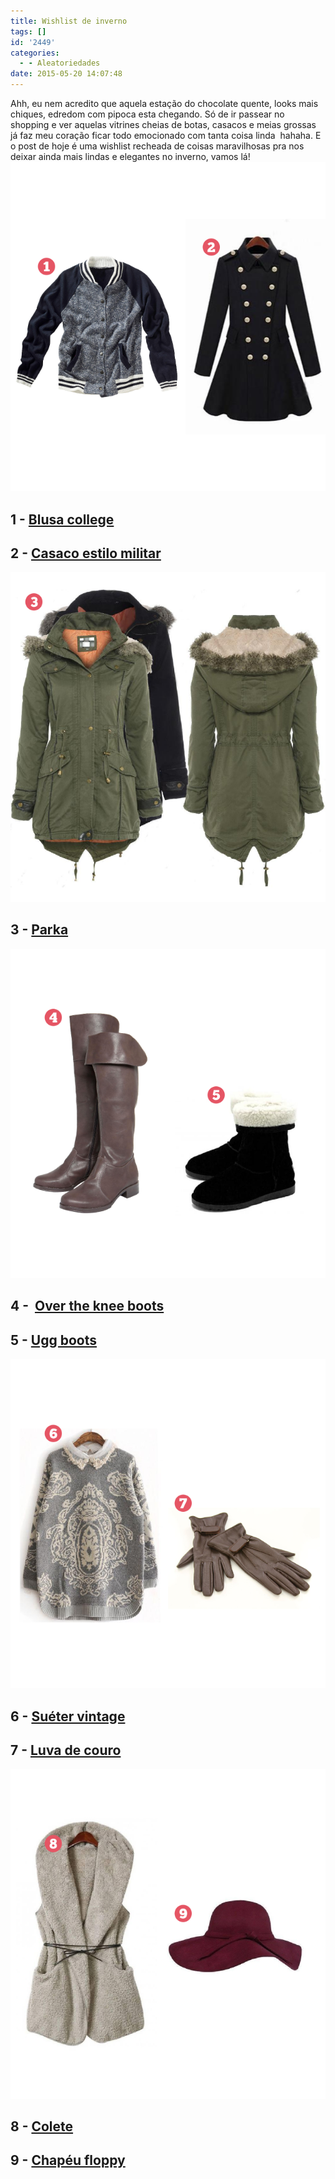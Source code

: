 ```yaml
---
title: Wishlist de inverno
tags: []
id: '2449'
categories:
  - - Aleatoriedades
date: 2015-05-20 14:07:48
---
```


Ahh, eu nem acredito que aquela estação do chocolate quente, looks mais chiques, edredom com pipoca esta chegando. Só de ir passear no shopping e ver aquelas vitrines cheias de botas, casacos e meias grossas já faz meu coração ficar todo emocionado com tanta coisa linda  hahaha. E o post de hoje é uma wishlist recheada de coisas maravilhosas pra nos deixar ainda mais lindas e elegantes no inverno, vamos lá! [![blusa college e  casaco estilo militar ](/wp-content/uploads/2015/05/postinverno-1.png)](/wp-content/uploads/2015/05/postinverno-1.png)

## 1 - **[Blusa college](http://www.bonprix.com.br/produto/jaqueta-college-azulcreme-mesclado-1917418/?&utm_medium=cpc&anbieter=PLA_MSc&utm_source=google&utm_campaign=WOM&version=WOM_jac&utm_content=sghO5g8z3_dcpcrid64748117898pkwpmt&aktion=WOM&typ=SEM)**

## 2 - **[Casaco estilo militar](http://vanessalojavirtual.loja2.com.br/1113252-Casaco-Vestido-Inverno)** 

[![parka verde](/wp-content/uploads/2015/05/postinverno-2.png)](/wp-content/uploads/2015/05/postinverno-2.png)

## 3 - **[Parka](http://www.ebay.co.uk/itm/NEW-LADIES-HOODED-PARKA-FLEECE-TOP-SIZE-S-XL-WINTER-WARM-WOMENS-LONG-JACKET-COAT-/301589825402)**

[![bota over the knee e bota ugg](/wp-content/uploads/2015/05/postinverno-3.png)](/wp-content/uploads/2015/05/postinverno-3.png)

## 4 -  **[Over the knee boots](http://www.dafiti.com.br/Bota-FiveBlu-Marrom-1679360.html)**

## 5 - **[Ugg boots](http://www.dafiti.com.br/Bota-Kipling-Pelo-Solado-Crepe-Caramelo-1481808.html)**

[![suéter vintage e luva de couro](/wp-content/uploads/2015/05/postinverno-4.png)](/wp-content/uploads/2015/05/postinverno-4.png)

## 6 - **[Suéter vintage](http://www.sheinside.com/Grey-Long-Sleeve-Lapel-Vintage-Pattern-Sweater-p-157580-cat-1734.html)**

## 7 - **[Luva de couro](http://www.corupelle.com.br/luva-de-couro-pelica-feminina-5860253/p/58.602.53/)**

[![chapéu floppy e colete elegante](/wp-content/uploads/2015/05/postinverno-5.png)](/wp-content/uploads/2015/05/postinverno-5.png)

## 8 - **[Colete](http://www.nardile.com/colete-feminino-elegante-inverno.html)**

## 9 - **[Chapéu floppy](https://www.mandoras.com.br/chapeu-floppy-7-cores)**
